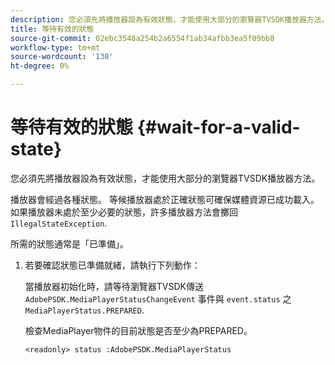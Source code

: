 ```yaml
---
description: 您必須先將播放器設為有效狀態，才能使用大部分的瀏覽器TVSDK播放器方法。
title: 等待有效的狀態
source-git-commit: 02ebc3548a254b2a6554f1ab34afbb3ea5f09bb8
workflow-type: tm+mt
source-wordcount: '130'
ht-degree: 0%

---
```


# 等待有效的狀態 {#wait-for-a-valid-state}

您必須先將播放器設為有效狀態，才能使用大部分的瀏覽器TVSDK播放器方法。

播放器會經過各種狀態。 等候播放器處於正確狀態可確保媒體資源已成功載入。 如果播放器未處於至少必要的狀態，許多播放器方法會擲回 `IllegalStateException`.

所需的狀態通常是「已準備」。

1. 若要確認狀態已準備就緒，請執行下列動作：

   當播放器初始化時，請等待瀏覽器TVSDK傳送 `AdobePSDK.MediaPlayerStatusChangeEvent` 事件與 `event.status` 之 `MediaPlayerStatus.PREPARED`.

   檢查MediaPlayer物件的目前狀態是否至少為PREPARED。

   ```
   <readonly> status :AdobePSDK.MediaPlayerStatus
   ```
